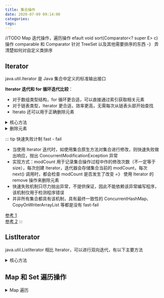 ```yaml
---
title: 集合操作
date: 2020-07-09 09:14:00
categories: 
tags:
---
```

//TODO
Map 迭代操作，遍历操作
efault void sort​(Comparator<? super E> c) 操作
comparable 和 Comparator 针对 TreeSet 以及其他需要排序的东西 -》 弄清楚如何对自定义类排序



## Iterator
java.util.Iterator 是 Java 集合中定义的标准输出接口

**Iterator 迭代和 for 循环迭代比较**：  
- 对于数组类型结构，for 循环更合适，可以直接通过索引获取相关元素
- 对于链表类型，Iterator 更合适，效率更高，无需每次从链表头部开始查找
- Iterato 还可以用于正确删除元素

<details>
<summary>核心方法</summary>

```java
// since 1.2
public Interface Iterator<E> {
    default void forEachRemaining​(Consumer<? super E> action)   
    boolean hasNext()   
    E next()  
    default void remove()  // 删除上一个next()返回的元素
}
```

</details>

<details>
<summary>删除元素</summary>

```java
public static void main(String[] args) throws IOException {
    List<Integer> list = new ArrayList<>(Arrays.asList(1,2,3));
    Iterator<Integer> iterator = list.iterator();
    // 最正确的删除方法
    // 普通 for 循环：删除导致索引动态变化，最终漏掉元素
    // 增强 for 循环：（底层也是迭代器）：不能使用原生 list.remove() 方法，fail - fast
    while (iterator.hasNext()) {
        if (iterator.next() == 2) {
            iterator.remove();
        }
    }

    iterator = list.iterator(); // 重置迭代器
    while (iterator.hasNext()) {
        System.out.println(iterator.next());
    } 
}
```

</details>

::: tip 快速失败计制 fast - fail
- 当使用 Iterator 迭代时，如使用集合原生方法对集合进行修改，则快速失败做出响应，抛出 ConcurrentModificationException 异常
- 实现方式：modCount 用于记录集合操作过程中作的修改次数（不一定等于 size），每次创建 Iterator，迭代器会存储集合当前的 modCount，每次 next() 调用时，都会检查 modCount 是否发生了改变 =》 使用 Iterator 的 remove 操作来删除元素
- 快速失败机制只尽力抛出异常，不提供保证，因此不能依赖该异常编写程序，该机制仅用于检测程序错误
- 并非所有集合都具有该机制，具有最终一致性的 ConcurrentHashMap、CopyOnWriterArrayList 等都是没有 fast-fail

[参考 1](https://blog.csdn.net/zymx14/article/details/78394464)  
[参考 2](https://www.cnblogs.com/tong-yuan/p/HashSet.html)
:::

## ListIterator
java.util.ListIterator 相比 Iterator，可以进行双向迭代，有以下主要方法

<details>
<summary>核心方法</summary>

```java
public interface ListIterator<E> extends Iterator<E> {
    boolean hasNext()
    E next()
    int nextIndex()

    boolean hasPrevious()
    E previous()
    int previousIndex()

    void remove()
    void add​(E e)
    void set​(E e)  // 替换上一次next或者previous返回的元素
}
```

</details>

## Map 和 Set 遍历操作

<details>
<summary>Map 遍历</summary>

```java
//方法一：通过 Map.keySet 遍历 key 和 value，多了个 getValue 的过程
for (String key : hashMap.keySet()) {
    System.out.println("Key: " + key + " Value: " + hashMap.get(key));
}

//方法二：通过 Map.values() 遍历所有的 value，但不能遍历 key
for (String v : hashMap.values()) {
    System.out.println("The value is " + v);
}

//方法三：通过 Map.entrySet 使用 iterator 遍历 key 和 value，而 iterator 又是要取出 entrySet的，相当于又多了一步。但其最大的特点是适用于一边遍历一边删除的场景。不需要用一个 set 先保存下来再删除了。
Iterator iterator = hashMap.entrySet().iterator();
while (iterator.hasNext()) {
    Map.Entry<String, String> entry = (Map.Entry<String, String>) iterator.next();
    System.out.println("Key: " + entry.getKey() + " Value: " + entry.getValue());
    // 遍历完成后马上进行删除
    iterator.remove();
}
// 方法四：通过 entrySet 进行遍历，直接遍历出key和value。对于 size 比较大的情况下，又需要全部遍历的时候，效率是最高的。
for (Map.Entry<String, String> entry : entries) {
    System.out.println("testHashMap: key = " + entry.getKey() + ";value = " + entry.getValue());
}
```

</details>

